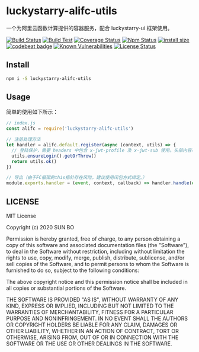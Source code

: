 # luckystarry-alifc-utils

一个为阿里云函数计算提供的容器服务，配合 luckystarry-ui 框架使用。

[![Build Status](https://www.travis-ci.org/LuckyStarry/luckystarry-alifc-utils.svg?branch=master)](https://www.travis-ci.org/LuckyStarry/luckystarry-alifc-utils?branch=master)
[![Build Test](https://github.com/LuckyStarry/luckystarry-alifc-utils/workflows/Build%20Test/badge.svg?branch=master)](https://github.com/LuckyStarry/luckystarry-alifc-utils/actions?query=workflow%3A%22Build+Test%22+branch%3Amaster)
[![Coverage Status](https://coveralls.io/repos/github/LuckyStarry/luckystarry-alifc-utils/badge.svg?branch=master)](https://coveralls.io/github/LuckyStarry/luckystarry-alifc-utils?branch=master)
[![Npm Status](https://img.shields.io/npm/v/luckystarry-alifc-utils.svg)](https://www.npmjs.com/package/luckystarry-alifc-utils)
[![install size](https://packagephobia.now.sh/badge?p=luckystarry-alifc-utils)](https://packagephobia.now.sh/result?p=luckystarry-alifc-utils)
[![codebeat badge](https://codebeat.co/badges/8eb8694e-886b-4a46-bb29-07147aef9f0e)](https://codebeat.co/projects/github-com-luckystarry-luckystarry-alifc-utils-master)
[![Known Vulnerabilities](https://snyk.io/test/github/LuckyStarry/luckystarry-alifc-utils/badge.svg?targetFile=package.json)](https://snyk.io/test/github/LuckyStarry/luckystarry-alifc-utils?targetFile=package.json)
[![License Status](https://img.shields.io/badge/License-MIT-brightgreen.svg)](https://raw.githubusercontent.com/LuckyStarry/luckystarry-alifc-utils/master/LICENSE)

## Install

```bash
npm i -S luckystarry-alifc-utils
```

## Usage

简单的使用如下所示：

```javascript
// index.js
const alifc = require('luckystarry-alifc-utils')

// 注册处理方法
let handler = alifc.default.register(async (context, utils) => {
  // 登陆保护，需要 headers 中包含 x-jwt-profile 及 x-jwt-sub 使用。头部内容可由阿里云API网关的JWT插件负责填充。
  utils.ensureLogin().getOrThrow()
  return utils.ok()
})

// 导出（由于FC框架的this指针存在风险，建议使用闭包方式绑定。）
module.exports.handler = (event, context, callback) => handler.handle(event, context, callback)
```

## LICENSE

MIT License

Copyright (c) 2020 SUN BO

Permission is hereby granted, free of charge, to any person obtaining a copy
of this software and associated documentation files (the "Software"), to deal
in the Software without restriction, including without limitation the rights
to use, copy, modify, merge, publish, distribute, sublicense, and/or sell
copies of the Software, and to permit persons to whom the Software is
furnished to do so, subject to the following conditions:

The above copyright notice and this permission notice shall be included in all
copies or substantial portions of the Software.

THE SOFTWARE IS PROVIDED "AS IS", WITHOUT WARRANTY OF ANY KIND, EXPRESS OR
IMPLIED, INCLUDING BUT NOT LIMITED TO THE WARRANTIES OF MERCHANTABILITY,
FITNESS FOR A PARTICULAR PURPOSE AND NONINFRINGEMENT. IN NO EVENT SHALL THE
AUTHORS OR COPYRIGHT HOLDERS BE LIABLE FOR ANY CLAIM, DAMAGES OR OTHER
LIABILITY, WHETHER IN AN ACTION OF CONTRACT, TORT OR OTHERWISE, ARISING FROM,
OUT OF OR IN CONNECTION WITH THE SOFTWARE OR THE USE OR OTHER DEALINGS IN THE
SOFTWARE.
